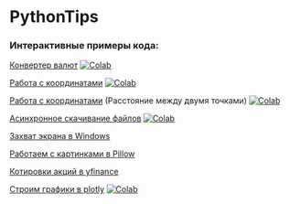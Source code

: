# PythonTips

### Интерактивные примеры кода:

[Конвертер валют](/forex-python.ipynb) [![Colab](https://colab.research.google.com/assets/colab-badge.svg)](https://colab.research.google.com/github/PyAcademy/PythonTips/blob/main/forex-python.ipynb)

[Работа с координатами](/geopy.ipynb) [![Colab](https://colab.research.google.com/assets/colab-badge.svg)](https://colab.research.google.com/github/PyAcademy/PythonTips/blob/main/geopy.ipynb)


[Работа с координатами](/geopy-distance.ipynb) (Расстояние между двумя точками) [![Colab](https://colab.research.google.com/assets/colab-badge.svg)](https://colab.research.google.com/github/PyAcademy/PythonTips/blob/main/geopy-distance.ipynb)


[Асинхронное скачивание файлов](/async-download.ipynb) [![Colab](https://colab.research.google.com/assets/colab-badge.svg)](https://colab.research.google.com/github/PyAcademy/PythonTips/blob/main/async-download.ipynb)


[Захват экрана в Windows](/d3dshot.ipynb)


[Работаем с картинками в Pillow](/pillow.ipynb)


[Котировки акций в yfinance](/yfinance.ipynb)


[Строим графики в plotly](/plotly.ipynb) [![Colab](https://colab.research.google.com/assets/colab-badge.svg)](https://colab.research.google.com/github/PyAcademy/PythonTips/blob/main/aplotly.ipynb)
